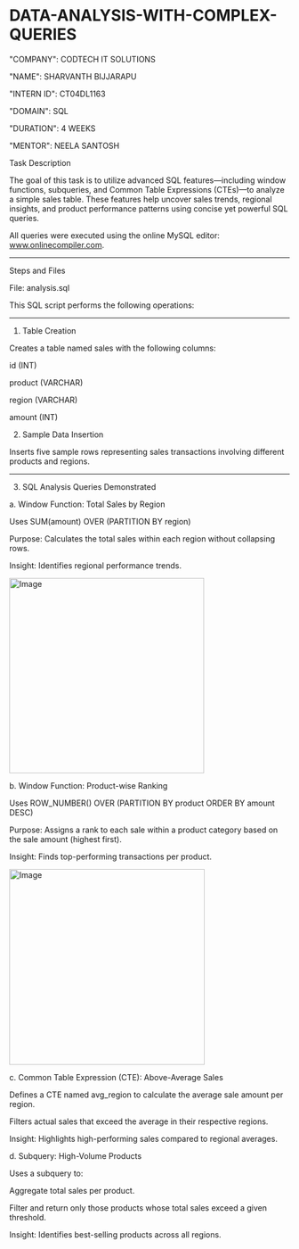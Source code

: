 # DATA-ANALYSIS-WITH-COMPLEX-QUERIES

"COMPANY": CODTECH IT SOLUTIONS

"NAME": SHARVANTH BIJJARAPU

"INTERN ID": CT04DL1163 

"DOMAIN": SQL

"DURATION": 4 WEEKS

"MENTOR": NEELA SANTOSH

Task Description

The goal of this task is to utilize advanced SQL features—including window functions, subqueries, and Common Table Expressions (CTEs)—to analyze a simple sales table. These features help uncover sales trends, regional insights, and product performance patterns using concise yet powerful SQL queries.

All queries were executed using the online MySQL editor: www.onlinecompiler.com.


---

Steps and Files

File: analysis.sql

This SQL script performs the following operations:


---

1. Table Creation

Creates a table named sales with the following columns:

id (INT)

product (VARCHAR)

region (VARCHAR)

amount (INT)



2. Sample Data Insertion

Inserts five sample rows representing sales transactions involving different products and regions.

---

3. SQL Analysis Queries Demonstrated

a. Window Function: Total Sales by Region

Uses SUM(amount) OVER (PARTITION BY region)

Purpose: Calculates the total sales within each region without collapsing rows.

Insight: Identifies regional performance trends.

<img width="350" alt="Image" src="https://github.com/user-attachments/assets/0f667753-b41d-4771-958e-362e98b5dc43" />


b. Window Function: Product-wise Ranking

Uses ROW_NUMBER() OVER (PARTITION BY product ORDER BY amount DESC)

Purpose: Assigns a rank to each sale within a product category based on the sale amount (highest first).

Insight: Finds top-performing transactions per product.

<img width="351" alt="Image" src="https://github.com/user-attachments/assets/b3396b61-04bb-43fa-b7d9-5797fe7b3a5c" />


c. Common Table Expression (CTE): Above-Average Sales

Defines a CTE named avg_region to calculate the average sale amount per region.

Filters actual sales that exceed the average in their respective regions.

Insight: Highlights high-performing sales compared to regional averages.


d. Subquery: High-Volume Products

Uses a subquery to:

Aggregate total sales per product.

Filter and return only those products whose total sales exceed a given threshold.


Insight: Identifies best-selling products across all regions.
